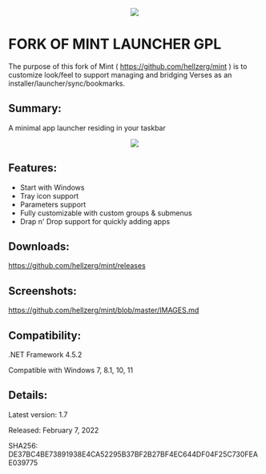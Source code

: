 <p align="center">
   <img src="banner.png">
</p> 

# FORK OF MINT LAUNCHER GPL #

The purpose of this fork of Mint ( https://github.com/hellzerg/mint ) is to customize look/feel to support managing and bridging Verses as an installer/launcher/sync/bookmarks.

## Summary: ##

A minimal app launcher residing in your taskbar

<p align="center">
	<a href="https://github.com/hellzerg/mint/releases/download/1.7/Mint-1.7.exe" target="_blank">
		<img src="download-button.png">
	</a>
</p> 

## Features: ##

* Start with Windows
* Tray icon support
* Parameters support
* Fully customizable with custom groups & submenus
* Drap n' Drop support for quickly adding apps

## Downloads: ##
https://github.com/hellzerg/mint/releases

## Screenshots: ##
https://github.com/hellzerg/mint/blob/master/IMAGES.md

## Compatibility: ##

.NET Framework 4.5.2

Compatible with Windows 7, 8.1, 10, 11

## Details: ##

Latest version: 1.7

Released: February 7, 2022

SHA256: DE37BC4BE73891938E4CA52295B37BF2B27BF4EC644DF04F25C730FEAE039775
